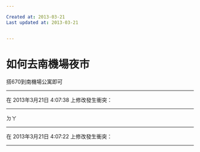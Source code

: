 ```yaml
---

Created at: 2013-03-21
Last updated at: 2013-03-21


---
```


# 如何去南機場夜市


搭670到南機場公寓即可

* * *

在 2013年3月21日 4:07:38 上修改發生衝突：

* * *

ㄉㄚ

* * *

在 2013年3月21日 4:07:22 上修改發生衝突：

* * *

